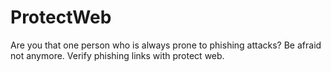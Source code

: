 # ProtectWeb
Are you that one person who is always prone to phishing attacks? Be afraid not anymore. Verify phishing links with protect web.
